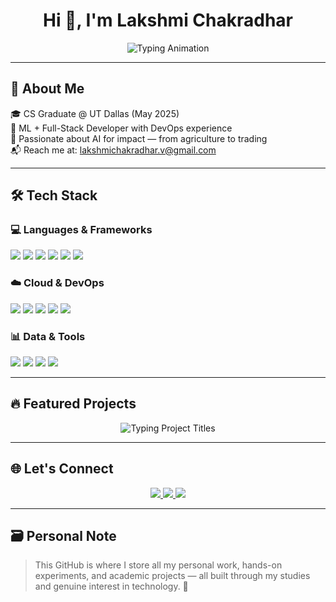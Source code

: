 <h1 align="center">Hi 👋, I'm Lakshmi Chakradhar</h1>

<!-- 🌀 Smooth Looping Header Animation -->
<p align="center">
  <img src="https://readme-typing-svg.demolab.com?font=Fira+Code&weight=600&size=23&duration=2800&pause=900&color=F97316&center=true&vCenter=true&repeat=Infinity&width=1000&lines=Software+Engineer+%7C+ML+%26+Data+Engineer;Cloud+Developer+%7C+Full-Stack+Builder+%7C+MSCS+%40+UT+Dallas" alt="Typing Animation"/>
</p>

---

## 🚀 About Me

🎓 CS Graduate @ UT Dallas (May 2025)  
🧠 ML + Full-Stack Developer with DevOps experience  
🌾 Passionate about AI for impact — from agriculture to trading  
📬 Reach me at: lakshmichakradhar.v@gmail.com

---

## 🛠️ Tech Stack

### 💻 Languages & Frameworks
<p>
  <img src="https://img.shields.io/badge/Python-3776AB?style=for-the-badge&logo=python&logoColor=white"/>
  <img src="https://img.shields.io/badge/Java-ED8B00?style=for-the-badge&logo=java&logoColor=white"/>
  <img src="https://img.shields.io/badge/React-61DAFB?style=for-the-badge&logo=react&logoColor=black"/>
  <img src="https://img.shields.io/badge/Node.js-3C873A?style=for-the-badge&logo=node.js&logoColor=white"/>
  <img src="https://img.shields.io/badge/TensorFlow-FF6F00?style=for-the-badge&logo=tensorflow&logoColor=white"/>
  <img src="https://img.shields.io/badge/Scikit--Learn-F7931E?style=for-the-badge&logo=scikit-learn&logoColor=white"/>
</p>

### ☁️ Cloud & DevOps
<p>
  <img src="https://img.shields.io/badge/AWS-FF9900?style=for-the-badge&logo=amazonaws&logoColor=white"/>
  <img src="https://img.shields.io/badge/Docker-0db7ed?style=for-the-badge&logo=docker&logoColor=white"/>
  <img src="https://img.shields.io/badge/Kubernetes-326CE5?style=for-the-badge&logo=kubernetes&logoColor=white"/>
  <img src="https://img.shields.io/badge/Git-F05032?style=for-the-badge&logo=git&logoColor=white"/>
  <img src="https://img.shields.io/badge/Linux-FCC624?style=for-the-badge&logo=linux&logoColor=black"/>
</p>

### 📊 Data & Tools
<p>
  <img src="https://img.shields.io/badge/Apache+Spark-E25A1C?style=for-the-badge&logo=apachespark&logoColor=white"/>
  <img src="https://img.shields.io/badge/Hadoop-66CCFF?style=for-the-badge&logo=apachehadoop&logoColor=black"/>
  <img src="https://img.shields.io/badge/Databricks-FF3621?style=for-the-badge&logo=databricks&logoColor=white"/>
  <img src="https://img.shields.io/badge/OpenCV-5C3EE8?style=for-the-badge&logo=opencv&logoColor=white"/>
</p>

---

## 🔥 Featured Projects

<!-- 🌀 Animated list of all projects one-by-one -->
<p align="center">
  <img src="https://readme-typing-svg.demolab.com?font=Fira+Code&weight=500&size=20&duration=2800&pause=800&color=FACC15&center=true&vCenter=true&repeat=Infinity&width=1000&lines=AgroVision:+AI+Crop+%26+Weed+Detection;AlphaRoute:+Smart+Trade+Execution+Engine;Facial+Recognition+Attendance+Tracker;Mushroom+Classification+Pipeline;DL-SVM+Hybrid+Classifier;MobiShroom:+MobileNetV2+Identifier;ETL+Pipeline+for+Weather+Analytics;Semantic+Movie+Search+Engine;FriendGraph-X:+Mutual+Friend+Recommender;SocialNet-T:+Twitter+Graph+Analytics;xv6:+Custom+OS+Scheduler;Smart+Pedestrian+Signal+System;TravelSync:+Real-Time+Planner+App;IoT+Gas+Leakage+Monitoring+System" alt="Typing Project Titles"/>
</p>

---

## 🌐 Let's Connect

<p align="center">
  <a href="https://www.linkedin.com/in/lakshmichakradharvijayarao/" target="_blank">
    <img src="https://img.shields.io/badge/LinkedIn-0077B5?style=for-the-badge&logo=linkedin&logoColor=white"/>
  </a>
  <a href="mailto:lakshmichakradhar.v@gmail.com">
    <img src="https://img.shields.io/badge/Gmail-EA4335?style=for-the-badge&logo=gmail&logoColor=white"/>
  </a>
  <a href="https://github.com/Lakshmi-Chakradhar-Vijayarao" target="_blank">
    <img src="https://img.shields.io/badge/GitHub-000000?style=for-the-badge&logo=github&logoColor=white"/>
  </a>
</p>

---

## 🗃️ Personal Note

> This GitHub is where I store all my personal work, hands-on experiments, and academic projects — all built through my studies and genuine interest in technology. 🚀
